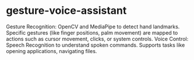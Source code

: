 # gesture-voice-assistant
Gesture Recognition: OpenCV and MediaPipe to detect hand landmarks. Specific gestures (like finger positions, palm movement) are mapped to actions such as cursor movement, clicks, or system controls. 
Voice Control: Speech Recognition to understand spoken commands.  Supports tasks like opening applications, navigating files.
